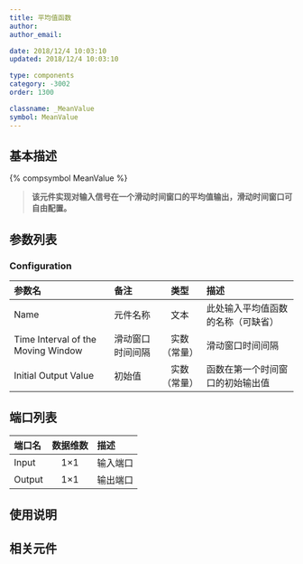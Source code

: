 ```yaml
---
title: 平均值函数
author:
author_email:

date: 2018/12/4 10:03:10
updated: 2018/12/4 10:03:10

type: components
category: -3002
order: 1300

classname: _MeanValue
symbol: MeanValue
---
```


## 基本描述

{% compsymbol MeanValue %}

> **该元件实现对输入信号在一个滑动时间窗口的平均值输出，滑动时间窗口可自由配置。**

## 参数列表

### Configuration

| 参数名                             | 备注             |     类型     | 描述                               |
| :--------------------------------- | :--------------- | :----------: | :--------------------------------- |
| Name                               | 元件名称         |     文本     | 此处输入平均值函数的名称（可缺省） |
| Time Interval of the Moving Window | 滑动窗口时间间隔 | 实数（常量） | 滑动窗口时间间隔                   |
| Initial Output Value               | 初始值           | 实数（常量） | 函数在第一个时间窗口的初始输出值   |

## 端口列表

| 端口名 | 数据维数 | 描述     |
| :----- | :------: | :------- |
| Input  |   1×1    | 输入端口 |
| Output |   1×1    | 输出端口 |

## 使用说明

## 相关元件
